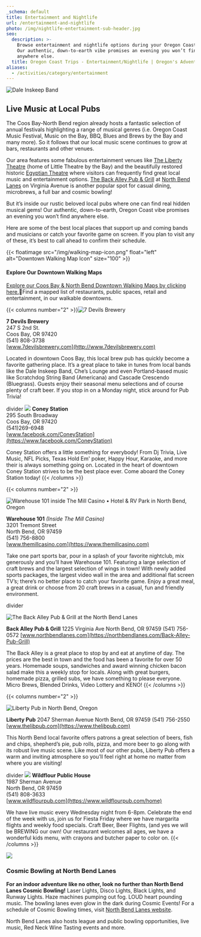 ```yaml
---
_schema: default
title: Entertainment and Nightlife
url: /entertainment-and-nightlife
photo: /img/nightlife-entertainment-sub-header.jpg
seo:
  description: >-
    Browse entertainment and nightlife options during your Oregon Coast trip!
    Our authentic, down-to-earth vibe promises an evening you won’t find
    anywhere else.
  title: Oregon Coast Trips - Entertainment/Nightlife | Oregon's Adventure Coast
aliases:
  - /activities/category/entertainment
---
```

![Dale Inskeep Band](/img/enterainment-top-header.jpg)

## Live Music at Local Pubs

The Coos Bay-North Bend region already hosts a fantastic selection of annual festivals highlighting a range of musical genres (i.e. Oregon Coast Music Festival, Music on the Bay, BBQ, Blues and Brews by the Bay and many more). So it follows that our local music scene continues to grow at bars, restaurants and other venues.

Our area features some fabulous entertainment venues like [The Liberty Theatre](http://thelibertytheatre.org) (home of Little Theatre by the Bay) and the beautifully restored historic [Egyptian Theatre](http://egyptiantheatreoregon.com/) where visitors can frequently find great local music and entertainment options. [The Back Alley Pub & Grill](https://northbendlanes.com/Back-Alley-Pub-Grill) at [North Bend Lanes](https://northbendlanes.com/) on Virginia Avenue is another popular spot for casual dining, microbrews, a full bar and cosmic bowling!

But it’s inside our rustic beloved local pubs where one can find real hidden musical gems! Our authentic, down-to-earth, Oregon Coast vibe promises an evening you won’t find anywhere else.

Here are some of the best local places that support up and coming bands and musicians or catch your favorite game on screen. If you plan to visit any of these, it’s best to call ahead to confirm their schedule.&nbsp;

{{< floatimage src="/img/walking-map-icon.png" float="left" alt="Downtown Walking Map Icon" size="100" >}}

#### Explore Our Downtown Walking Maps

[Explore our Coos Bay & North Bend Downtown Walking Maps by clicking here.](/img/walking-map-cbnb.pdf)Find a mapped list of restaurants, public spaces, retail and entertainment, in our walkable downtowns.


{{< columns number="2" >}}![7 Devils Brewery](/img/ent-seven-devils.jpg)

**7 Devils Brewery**<br>247 S 2nd St.<br>Coos Bay, OR 97420<br>(541) 808-3738<br>[www.7devilsbrewery.com](http://www.7devilsbrewery.com)

Located in downtown Coos Bay, this local brew pub has quickly become a favorite gathering place. It’s a great place to take in tunes from local bands like the Dale Inskeep Band, Che’s Lounge and even Portland-based music like Scratchdog String Band (Americana) and Cascade Crescendo (Bluegrass). Guests enjoy their seasonal menu selections and of course plenty of craft beer. If you stop in on a Monday night, stick around for Pub Trivia!

divider
![](/img/coney-station-entertainment.jpg)
**Coney Station**<br>295 South Broadway<br>Coos Bay, OR 97420<br>(541)269-6948<br>[www.facebook.com/ConeyStation](https://www.facebook.com/ConeyStation)

Coney Station offers a little something for everybody! From Dj Trivia, Live Music, NFL Picks, Texas Hold Em' poker, Happy Hour, Karaoke, and more their is always something going on. Located in the heart of downtown Coney Station strives to be the best place ever. Come aboard the Coney Station today!
{{< /columns >}}

{{< columns number="2" >}}

![Warehouse 101 inside The Mill Casino • Hotel &amp; RV Park in North Bend, Oregon](/img/ent-warehouse-101.jpg)

**Warehouse 101** *(Inside The Mill Casino)*<br>3201 Tremont Street<br>North Bend, OR 97459<br>(541) 756-8800<br>[www.themillcasino.com](https://www.themillcasino.com)

Take one part sports bar, pour in a splash of your favorite nightclub, mix generously and you’ll have Warehouse 101. Featuring a large selection of craft brews and the largest selection of wings in town! With newly added sports packages, the largest video wall in the area and additional flat screen TV’s; there’s no better place to catch your favorite game. Enjoy a great meal, a great drink or choose from 20 craft brews in a casual, fun and friendly environment.

divider

![The Back Alley Pub & Grill at the North Bend Lanes](/img/back-alley-pub-food-image.jpg)

**Back Alley Pub & Grill**
1225 Virginia Ave
North Bend, OR 97459
(541) 756-0572
[www.northbendlanes.com](https://northbendlanes.com/Back-Alley-Pub-Grill)

The Back Alley is a great place to stop by and eat at anytime of day. The prices are the best in town and the food has been a favorite for over 50 years. Homemade soups, sandwiches and award winning chicken bacon salad make this a weekly stop for locals. Along with great burgers, homemade pizza, grilled subs, we have something to please everyone. Micro Brews, Blended Drinks, Video Lottery and KENO!
{{< /columns >}}

{{< columns number="2" >}}

![Liberty Pub in North Bend, Oregon](/img/ent-liberty-pub.jpg)

**Liberty Pub**
2047 Sherman Avenue
North Bend, OR  97459
(541) 756-2550
[www.thelibpub.com](https://www.thelibpub.com)

This North Bend local favorite offers patrons a great selection of beers, fish and chips, shepherd’s pie, pub rolls, pizza, and more beer to go along with its robust live music scene. Like most of our other pubs, Liberty Pub offers a warm and inviting atmosphere so you’ll feel right at home no matter from where you are visiting!

divider
![](/img/wildflour-entertainment-page.jpg)
**Wildflour Public House**<br>1987 Sherman Avenue<br>North Bend, OR 97459<br>(541) 808-3633<br>[www.wildflourpub.com](https://www.wildflourpub.com/home)

We have live music every Wednesday night from 6-8pm. Celebrate the end of the week with us, join us for Fiesta Friday where we have margarita flights and weekly food specials. Craft Beer, Beer Flights, (and yes we will be BREWING our own! Our restaurant welcomes all ages, we have a wonderful kids menu, with crayons and butcher paper to color on.
{{< /columns >}}




![](/img/Collage-Two-Images-Bowling.jpg)

### Cosmic Bowling at North Bend Lanes

**For an indoor adventure like no other, look no further than North Bend Lanes Cosmic Bowling!** Laser Lights, Disco Lights, Black Lights, and Runway Lights. Haze machines pumping out fog. LOUD heart pounding music. The bowling lanes even glow in the dark during Cosmic Events! For a schedule of Cosmic Bowling times, visit [North Bend Lanes website](https://northbendlanes.com/Bowling/Cosmic-Bowling).

North Bend Lanes also hosts league and public bowling opportunities, live music, Red Neck Wine Tasting events and more.